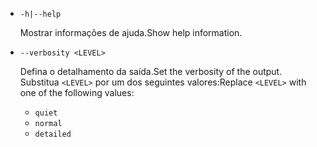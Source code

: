 * `-h|--help`

  <span data-ttu-id="f0b5f-101">Mostrar informações de ajuda.</span><span class="sxs-lookup"><span data-stu-id="f0b5f-101">Show help information.</span></span>

* `--verbosity <LEVEL>`

  <span data-ttu-id="f0b5f-102">Defina o detalhamento da saída.</span><span class="sxs-lookup"><span data-stu-id="f0b5f-102">Set the verbosity of the output.</span></span> <span data-ttu-id="f0b5f-103">Substitua `<LEVEL>` por um dos seguintes valores:</span><span class="sxs-lookup"><span data-stu-id="f0b5f-103">Replace `<LEVEL>` with one of the following values:</span></span>
  
  * `quiet`
  * `normal`
  * `detailed`